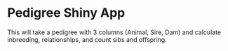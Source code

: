 # Pedigree Shiny App

This will take a pedigree with 3 columns (Animal, Sire, Dam) and calculate inbreeding, relationships, and count sibs and offspring. 

